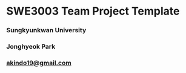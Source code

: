 # SWE3003 Team Project Template

### Sungkyunkwan University
### Jonghyeok Park
### akindo19@gmail.com


